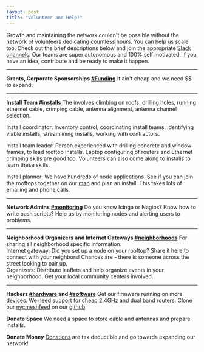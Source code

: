 ```yaml
---
layout: post
title: "Volunteer and Help!"
---
```


Growth and maintaining the network couldn't be possible without the network of volunteers dedicating countless hours. You can help us scale too. Check out the brief descriptions below and join the appropriate [Slack channels](https://slack.nycmesh.net). Our teams are super autonomous and 100% self motivated. If you have an idea, contribute and be ready to make it happen.

***
**Grants, Corporate Sponsorships [#Funding](https://nycmesh.slack.com/messages/funding)**
It ain't cheap and we need $$ to expand. 

***

**Install Team [#installs](https://nycmesh.slack.com/messages/installs)**
The involves climbing on roofs, drilling holes, running ethernet cable, crimping cable, antenna alignment, antenna channel selection. 

Install coordinator: Inventory control, coordinating install teams, identifying viable installs, streamlining installs, working with contractors.

Install team leader: Person experienced with drilling concrete and window frames, to lead rooftop installs. Laptop configuring of routers and Ethernet crimping skills are good too. Volunteers can also come along to installs to learn these skills.

Install planner: We have hundreds of node applications. See if you can join the rooftops together on our [map](https://nycmesh.net/map/) and plan an install. This takes lots of emailing and phone calls.

***

**Network Admins [#monitoring](https://nycmesh.slack.com/messages/monitoring)**
Do you know Icinga or Nagios? Know how to write bash scripts? Help us by monitoring nodes and alerting users to problems. 

***

**Neighborhood Organizers and Internet Gateways [#neighborhoods](https://nycmesh.slack.com/messages/neighborhoods)**
For sharing all neighborhood specific information.  
Internet gateway: Did you set up a node on your rooftop? Share it here to connect with your neighbors! Chances are - there is someone across the street looking to pair up.  
Organizers: Distribute leaflets and help organize events in your neighborhood. Get your local community centers involved.

***

**Hackers [#hardware](https://nycmesh.slack.com/messages/hardware) and [#software](https://nycmesh.slack.com/messages/software)**
Get our firmware running on more devices. We need support for cheap 2.4GHz and dual band routers. Clone our [nycmeshfeed](https://github.com/nycmeshnet/nycmeshfeed) on our [github](https://github.com/nycmeshnet).

**Donate Space**
We need a space to store cable and antennas and prepare installs.

**Donate Money**
[Donations](https://nycmesh.net/donate/) are tax deductible and go towards expanding our network!


